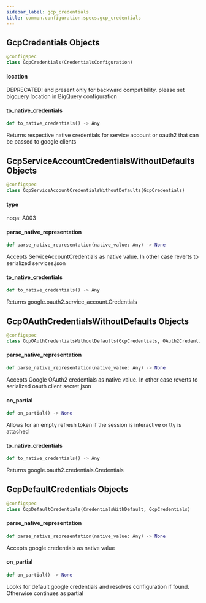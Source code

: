 ```yaml
---
sidebar_label: gcp_credentials
title: common.configuration.specs.gcp_credentials
---
```


## GcpCredentials Objects

```python
@configspec
class GcpCredentials(CredentialsConfiguration)
```

#### location

DEPRECATED! and present only for backward compatibility. please set bigquery location in BigQuery configuration

#### to\_native\_credentials

```python
def to_native_credentials() -> Any
```

Returns respective native credentials for service account or oauth2 that can be passed to google clients

## GcpServiceAccountCredentialsWithoutDefaults Objects

```python
@configspec
class GcpServiceAccountCredentialsWithoutDefaults(GcpCredentials)
```

#### type

noqa: A003

#### parse\_native\_representation

```python
def parse_native_representation(native_value: Any) -> None
```

Accepts ServiceAccountCredentials as native value. In other case reverts to serialized services.json

#### to\_native\_credentials

```python
def to_native_credentials() -> Any
```

Returns google.oauth2.service_account.Credentials

## GcpOAuthCredentialsWithoutDefaults Objects

```python
@configspec
class GcpOAuthCredentialsWithoutDefaults(GcpCredentials, OAuth2Credentials)
```

#### parse\_native\_representation

```python
def parse_native_representation(native_value: Any) -> None
```

Accepts Google OAuth2 credentials as native value. In other case reverts to serialized oauth client secret json

#### on\_partial

```python
def on_partial() -> None
```

Allows for an empty refresh token if the session is interactive or tty is attached

#### to\_native\_credentials

```python
def to_native_credentials() -> Any
```

Returns google.oauth2.credentials.Credentials

## GcpDefaultCredentials Objects

```python
@configspec
class GcpDefaultCredentials(CredentialsWithDefault, GcpCredentials)
```

#### parse\_native\_representation

```python
def parse_native_representation(native_value: Any) -> None
```

Accepts google credentials as native value

#### on\_partial

```python
def on_partial() -> None
```

Looks for default google credentials and resolves configuration if found. Otherwise continues as partial

